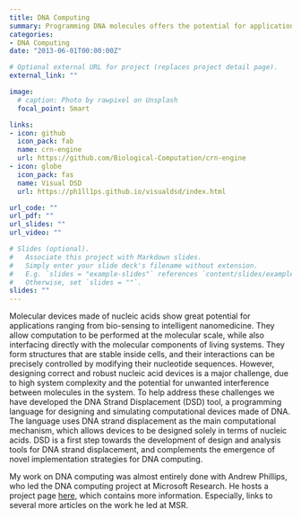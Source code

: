 ```yaml
---
title: DNA Computing
summary: Programming DNA molecules offers the potential for applications from bio-sensing to intelligent nanomedicine
categories:
- DNA Computing
date: "2013-06-01T00:00:00Z"

# Optional external URL for project (replaces project detail page).
external_link: ""

image:
  # caption: Photo by rawpixel on Unsplash
  focal_point: Smart

links:
- icon: github
  icon_pack: fab
  name: crn-engine
  url: https://github.com/Biological-Computation/crn-engine
- icon: globe
  icon_pack: fas
  name: Visual DSD
  url: https://ph1ll1ps.github.io/visualdsd/index.html

url_code: ""
url_pdf: ""
url_slides: ""
url_video: ""

# Slides (optional).
#   Associate this project with Markdown slides.
#   Simply enter your slide deck's filename without extension.
#   E.g. `slides = "example-slides"` references `content/slides/example-slides.md`.
#   Otherwise, set `slides = ""`.
slides: ""
---
```


Molecular devices made of nucleic acids show great potential for applications ranging from bio-sensing to intelligent nanomedicine. They allow computation to be performed at the molecular scale, while also interfacing directly with the molecular components of living systems. They form structures that are stable inside cells, and their interactions can be precisely controlled by modifying their nucleotide sequences. However, designing correct and robust nucleic acid devices is a major challenge, due to high system complexity and the potential for unwanted interference between molecules in the system. To help address these challenges we have developed the DNA Strand Displacement (DSD) tool, a programming language for designing and simulating computational devices made of DNA. The language uses DNA strand displacement as the main computational mechanism, which allows devices to be designed solely in terms of nucleic acids. DSD is a first step towards the development of design and analysis tools for DNA strand displacement, and complements the emergence of novel implementation strategies for DNA computing.

My work on DNA computing was almost entirely done with Andrew Phillips, who led the DNA computing project at Microsoft Research. He hosts a project page [here](https://ph1ll1ps.github.io/project/visualdsd/), which contains more information. Especially, links to several more articles on the work he led at MSR. 